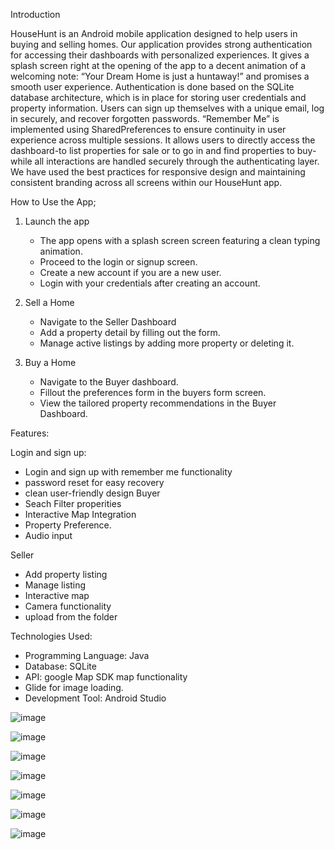 Introduction

HouseHunt is an Android mobile application designed to help users in buying and selling homes. Our application provides strong authentication for accessing their dashboards with personalized experiences. It gives a splash screen right at the opening of the app to a decent animation of a welcoming note: “Your Dream Home is just a huntaway!” and promises a smooth user experience. Authentication is done based on the SQLite database architecture, which is in place for storing user credentials and property information. Users can sign up themselves with a unique email, log in securely, and recover forgotten passwords. “Remember Me” is implemented using SharedPreferences to ensure continuity in user experience across multiple sessions. It allows users to directly access the dashboard-to list properties for sale or to go in and find properties to buy-while all interactions are handled securely through the authenticating layer. We have used the best practices for responsive design and maintaining consistent branding across all screens within our HouseHunt app.

How to Use the App;
1) Launch the app
     -  The app opens with a splash screen screen featuring a clean typing animation.
     -  Proceed to the login or signup screen.
     -  Create a new account if you are a new user.
     -  Login with your credentials after creating an account. 
  
2) Sell a Home
     -  Navigate to the Seller Dashboard
     -  Add a property detail by filling out the form.
     -  Manage active listings by adding more property or deleting it.
  
3) Buy a Home
     -  Navigate to the Buyer dashboard.
     -  Fillout the preferences form in the buyers form screen.
     -  View the tailored property recommendations in the Buyer Dashboard.

  
Features:

Login and sign up:
  -  Login and sign up with remember me functionality
  -  password reset for easy recovery
  -  clean user-friendly design
Buyer
   -  Seach Filter properities
   -  Interactive Map Integration
   -  Property Preference.
   -  Audio input

Seller 
 -  Add property listing
 -  Manage listing
 -  Interactive map
 -  Camera functionality
 -  upload from the folder


Technologies Used: 
  -  Programming Language: Java
  -  Database: SQLite
  -  API: google Map SDK map functionality
  -  Glide for image loading.
  -  Development Tool: Android Studio


![image](https://github.com/user-attachments/assets/dba5d6a5-fc1c-4b04-b141-23b3670bf69c)

![image](https://github.com/user-attachments/assets/526fe9bb-e2bd-4da2-bb3a-2459c7f62252)

![image](https://github.com/user-attachments/assets/a4992b5d-6bef-4d86-832c-5eca5ce38b2e)

![image](https://github.com/user-attachments/assets/a23bd4f1-4d05-4761-800a-ba3928b1114a)

![image](https://github.com/user-attachments/assets/dddf416e-8c66-45ac-ab5c-4068285198b9)

![image](https://github.com/user-attachments/assets/273c5ea8-a757-486a-a090-a7932f916b5a)

![image](https://github.com/user-attachments/assets/5025b7cf-28aa-4a42-a935-a55415530669)

